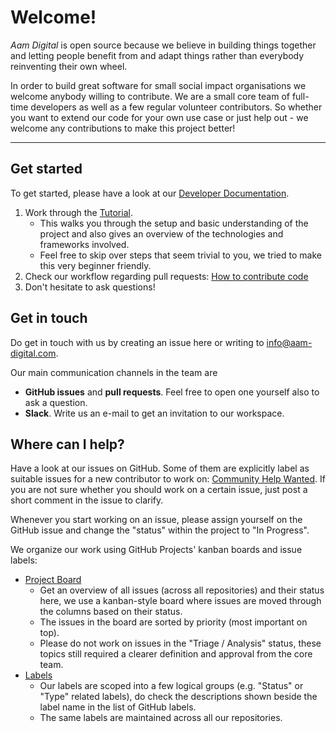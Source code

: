 # Welcome!
_Aam Digital_ is open source because we believe in building things together
and letting people benefit from and adapt things rather than everybody reinventing their own wheel.

In order to build great software for small social impact organisations
we welcome anybody willing to contribute.
We are a small core team of full-time developers as well as a few regular volunteer contributors.
So whether you want to extend our code for your own use case or just help out - 
we welcome any contributions to make this project better!

-----

## Get started
To get started, please have a look at our [Developer Documentation](https://aam-digital.github.io/ndb-core/documentation/additional-documentation/overview.html).

1. Work through the [Tutorial](https://aam-digital.github.io/ndb-core/documentation/additional-documentation/tutorial.html).
    * This walks you through the setup and basic understanding of the project and also gives an overview of the technologies and frameworks involved. 
    * Feel free to skip over steps that seem trivial to you, we tried to make this very beginner friendly.
2. Check our workflow regarding pull requests: [How to contribute code](https://aam-digital.github.io/ndb-core/documentation/additional-documentation/how-to-guides/contribute-code-to-the-project.html)
3. Don't hesitate to ask questions!

## Get in touch
Do get in touch with us by creating an issue here or
writing to [info@aam-digital.com](mailto:info@aam-digital.com).

Our main communication channels in the team are
* **GitHub issues** and **pull requests**.
Feel free to open one yourself also to ask a question.
* **Slack**. Write us an e-mail to get an invitation to our workspace.

## Where can I help?
Have a look at our issues on GitHub.
Some of them are explicitly label as suitable issues for a new contributor to work on: [Community Help Wanted](https://github.com/orgs/Aam-Digital/projects/2/views/4?filterQuery=label%3A%22Status%3A+Community+Help+Wanted+%28good+first+issue%29%22+).
If you are not sure whether you should work on a certain issue, just post a short comment in the issue to clarify.

Whenever you start working on an issue, please assign yourself on the GitHub issue and change the "status" within the project to "In Progress".

We organize our work using GitHub Projects' kanban boards and issue labels:
- [Project Board](https://github.com/orgs/Aam-Digital/projects/2)
  - Get an overview of all issues (across all repositories) and their status here, we use a kanban-style board where issues are moved through the columns based on their status.
  - The issues in the board are sorted by priority (most important on top).
  - Please do not work on issues in the "Triage / Analysis" status, these topics still required a clearer definition and approval from the core team.
- [Labels](https://github.com/Aam-Digital/ndb-core/labels)
  - Our labels are scoped into a few logical groups (e.g. "Status" or "Type" related labels), do check the descriptions shown beside the label name in the list of GitHub labels.
  - The same labels are maintained across all our repositories.
